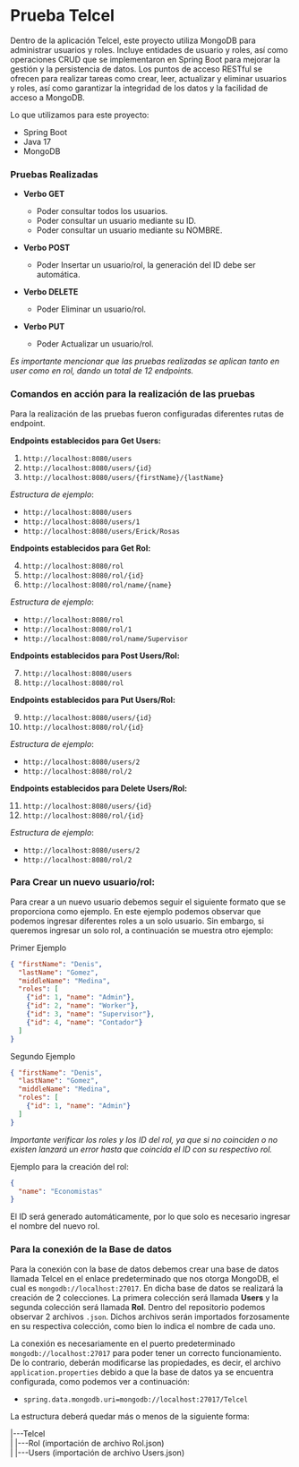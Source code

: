 # Prueba Telcel

Dentro de la aplicación Telcel, este proyecto utiliza MongoDB para administrar usuarios y roles. Incluye entidades de usuario y roles, así como operaciones CRUD que se implementaron en Spring Boot para mejorar la gestión y la persistencia de datos. Los puntos de acceso RESTful se ofrecen para realizar tareas como crear, leer, actualizar y eliminar usuarios y roles, así como garantizar la integridad de los datos y la facilidad de acceso a MongoDB.

Lo que utilizamos para este proyecto:
- Spring Boot
- Java 17
- MongoDB

### Pruebas Realizadas

- **Verbo GET**
  - Poder consultar todos los usuarios.
  - Poder consultar un usuario mediante su ID.
  - Poder consultar un usuario mediante su NOMBRE.

- **Verbo POST**
  - Poder Insertar un usuario/rol, la generación del ID debe ser automática.

- **Verbo DELETE**
  - Poder Eliminar un usuario/rol.

- **Verbo PUT**
  - Poder Actualizar un usuario/rol.

*Es importante mencionar que las pruebas realizadas se aplican tanto en user como en rol, dando un total de 12 endpoints.*

### Comandos en acción para la realización de las pruebas

Para la realización de las pruebas fueron configuradas diferentes rutas de endpoint.

**Endpoints establecidos para Get Users:**

1. `http://localhost:8080/users`
2. `http://localhost:8080/users/{id}`
3. `http://localhost:8080/users/{firstName}/{lastName}`

*Estructura de ejemplo*:

- `http://localhost:8080/users`
- `http://localhost:8080/users/1`
- `http://localhost:8080/users/Erick/Rosas`

**Endpoints establecidos para Get Rol:**

4. `http://localhost:8080/rol`
5. `http://localhost:8080/rol/{id}`
6. `http://localhost:8080/rol/name/{name}`

*Estructura de ejemplo*:

- `http://localhost:8080/rol`
- `http://localhost:8080/rol/1`
- `http://localhost:8080/rol/name/Supervisor`

**Endpoints establecidos para Post Users/Rol:**

7. `http://localhost:8080/users`
8. `http://localhost:8080/rol`

**Endpoints establecidos para Put Users/Rol:**

9. `http://localhost:8080/users/{id}`
10. `http://localhost:8080/rol/{id}`

*Estructura de ejemplo*:

- `http://localhost:8080/users/2`
- `http://localhost:8080/rol/2`

**Endpoints establecidos para Delete Users/Rol:**

11. `http://localhost:8080/users/{id}`
12. `http://localhost:8080/rol/{id}`

*Estructura de ejemplo*:

- `http://localhost:8080/users/2`
- `http://localhost:8080/rol/2`

### Para Crear un nuevo usuario/rol:

Para crear a un nuevo usuario debemos seguir el siguiente formato que se proporciona como ejemplo. En este ejemplo podemos observar que podemos ingresar diferentes roles a un solo usuario. Sin embargo, si queremos ingresar un solo rol, a continuación se muestra otro ejemplo:

Primer Ejemplo
```json
{ "firstName": "Denis", 
  "lastName": "Gomez", 
  "middleName": "Medina", 
  "roles": [ 
    {"id": 1, "name": "Admin"}, 
    {"id": 2, "name": "Worker"}, 
    {"id": 3, "name": "Supervisor"}, 
    {"id": 4, "name": "Contador"} 
  ] 
}

```

Segundo Ejemplo
```json
{ "firstName": "Denis", 
  "lastName": "Gomez", 
  "middleName": "Medina", 
  "roles": [ 
    {"id": 1, "name": "Admin"} 
  ] 
}

```
*Importante verificar los roles y los ID del rol, ya que si no coinciden o no existen lanzará un error hasta que coincida el ID con su respectivo rol.*

Ejemplo para la creación del rol:

```json
{
  "name": "Economistas"
}

```

El ID será generado automáticamente, por lo que solo es necesario ingresar el nombre del nuevo rol.

### Para la conexión de la Base de datos

Para la conexión con la base de datos debemos crear una base de datos llamada Telcel en el enlace predeterminado que nos otorga MongoDB, el cual es `mongodb://localhost:27017`. En dicha base de datos se realizará la creación de 2 colecciones. La primera colección será llamada **Users** y la segunda colección será llamada **Rol**. Dentro del repositorio podemos observar 2 archivos `.json`. Dichos archivos serán importados forzosamente en su respectiva colección, como bien lo indica el nombre de cada uno.

La conexión es necesariamente en el puerto predeterminado `mongodb://localhost:27017` para poder tener un correcto funcionamiento. De lo contrario, deberán modificarse las propiedades, es decir, el archivo `application.properties` debido a que la base de datos ya se encuentra configurada, como podemos ver a continuación:

- `spring.data.mongodb.uri=mongodb://localhost:27017/Telcel`

La estructura deberá quedar más o menos de la siguiente forma:

|---Telcel  
|    |---Rol (importación de archivo Rol.json)  
|    |---Users (importación de archivo Users.json)


